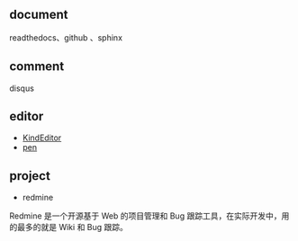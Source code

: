 ## document
readthedocs、github 、sphinx

## comment
disqus

## editor

* [KindEditor](http://www.kindsoft.net/)
* [pen](https://github.com/sofish/pen)

## project

* redmine

Redmine 是一个开源基于 Web 的项目管理和 Bug 跟踪工具，在实际开发中，用的最多的就是 Wiki 和 Bug 跟踪。
